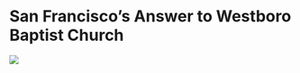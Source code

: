<!--
id: 360075139
link: http://tumblr.atmos.org/post/360075139/san-franciscos-answer-to-westboro-baptist-church
slug: san-franciscos-answer-to-westboro-baptist-church
date: Fri Jan 29 2010 12:23:31 GMT-0800 (PST)
publish: 2010-01-029
tags: 
title: San Francisco’s Answer to Westboro Baptist Church
-->


San Francisco’s Answer to Westboro Baptist Church
=================================================

![](http://31.media.tumblr.com/tumblr_kx0zb7GYZR1qz4sngo1_500.jpg)

